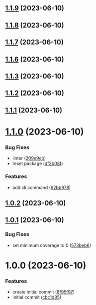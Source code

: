 ## [1.1.9](https://github.com/bed-and-breakfast/template-init/compare/v1.1.8...v1.1.9) (2023-06-10)

## [1.1.8](https://github.com/bed-and-breakfast/template-init/compare/v1.1.7...v1.1.8) (2023-06-10)

## [1.1.7](https://github.com/bed-and-breakfast/template-init/compare/v1.1.6...v1.1.7) (2023-06-10)

## [1.1.6](https://github.com/bed-and-breakfast/template-init/compare/v1.1.5...v1.1.6) (2023-06-10)

## [1.1.3](https://github.com/bed-and-breakfast/template-init/compare/v1.1.2...v1.1.3) (2023-06-10)

## [1.1.2](https://github.com/bed-and-breakfast/template-init/compare/v1.1.1...v1.1.2) (2023-06-10)

## [1.1.1](https://github.com/bed-and-breakfast/template-init/compare/v1.1.0...v1.1.1) (2023-06-10)

# [1.1.0](https://github.com/bed-and-breakfast/template-init/compare/v1.0.2...v1.1.0) (2023-06-10)


### Bug Fixes

* linter ([209e9eb](https://github.com/bed-and-breakfast/template-init/commit/209e9eb4c7724a7b62d39e70f5b78f2d0db24010))
* reset package ([df3b08f](https://github.com/bed-and-breakfast/template-init/commit/df3b08ff8e36507cd7344c3a51d0d4b7ea626b4a))


### Features

* add cli command ([92bb978](https://github.com/bed-and-breakfast/template-init/commit/92bb978d6746a596167aa904f4df0a9ff3e4baf3))

## [1.0.2](https://github.com/bed-and-breakfast/template-init/compare/v1.0.1...v1.0.2) (2023-06-10)

## [1.0.1](https://github.com/bed-and-breakfast/template-init/compare/v1.0.0...v1.0.1) (2023-06-10)


### Bug Fixes

* set minimum coverage to 0 ([573beb6](https://github.com/bed-and-breakfast/template-init/commit/573beb6f8bafff095ba3accaa9c101eecf40de11))

# 1.0.0 (2023-06-10)


### Features

* create initial commit ([8f95f97](https://github.com/bed-and-breakfast/template-init/commit/8f95f977f4c2e54c8d8a79110e20bbd8e6d21449))
* initial commit ([cbc1d85](https://github.com/bed-and-breakfast/template-init/commit/cbc1d85b09e21b6f89b5c6ff1617a7e3a9936e36))
